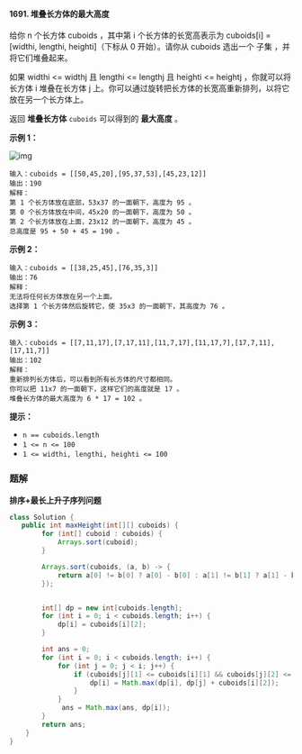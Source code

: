 #### 1691. 堆叠长方体的最大高度

给你 n 个长方体 cuboids ，其中第 i 个长方体的长宽高表示为 cuboids[i] = [widthi, lengthi, heighti]（下标从 0 开始）。请你从 cuboids 选出一个 子集 ，并将它们堆叠起来。

如果 widthi <= widthj 且 lengthi <= lengthj 且 heighti <= heightj ，你就可以将长方体 i 堆叠在长方体 j 上。你可以通过旋转把长方体的长宽高重新排列，以将它放在另一个长方体上。

返回 **堆叠长方体** `cuboids` 可以得到的 **最大高度** 。

**示例 1：**

![img](http://gitlab.wsh-study.com/xp-study/LeeteCode/-/blob/master/最长递增子序列问题/images/堆叠长方体的最大高度/1.jpg)

```shell
输入：cuboids = [[50,45,20],[95,37,53],[45,23,12]]
输出：190
解释：
第 1 个长方体放在底部，53x37 的一面朝下，高度为 95 。
第 0 个长方体放在中间，45x20 的一面朝下，高度为 50 。
第 2 个长方体放在上面，23x12 的一面朝下，高度为 45 。
总高度是 95 + 50 + 45 = 190 。
```

**示例 2：**

```shell
输入：cuboids = [[38,25,45],[76,35,3]]
输出：76
解释：
无法将任何长方体放在另一个上面。
选择第 1 个长方体然后旋转它，使 35x3 的一面朝下，其高度为 76 。
```

**示例 3：**

```shell
输入：cuboids = [[7,11,17],[7,17,11],[11,7,17],[11,17,7],[17,7,11],[17,11,7]]
输出：102
解释：
重新排列长方体后，可以看到所有长方体的尺寸都相同。
你可以把 11x7 的一面朝下，这样它们的高度就是 17 。
堆叠长方体的最大高度为 6 * 17 = 102 。
```

**提示：**

- `n == cuboids.length`
- `1 <= n <= 100`
- `1 <= widthi, lengthi, heighti <= 100`

### 题解

**排序+最长上升子序列问题**

```java
class Solution {
   public int maxHeight(int[][] cuboids) {
        for (int[] cuboid : cuboids) {
            Arrays.sort(cuboid);
        }

        Arrays.sort(cuboids, (a, b) -> {
            return a[0] != b[0] ? a[0] - b[0] : a[1] != b[1] ? a[1] - b[1] : a[2] - b[2];
        });


        int[] dp = new int[cuboids.length];
        for (int i = 0; i < cuboids.length; i++) {
            dp[i] = cuboids[i][2];
        }

        int ans = 0;
        for (int i = 0; i < cuboids.length; i++) {
            for (int j = 0; j < i; j++) {
                if (cuboids[j][1] <= cuboids[i][1] && cuboids[j][2] <= cuboids[i][2]) {
                    dp[i] = Math.max(dp[i], dp[j] + cuboids[i][2]);
                }
            }
             ans = Math.max(ans, dp[i]);
        }
        return ans;
    }
}
```

